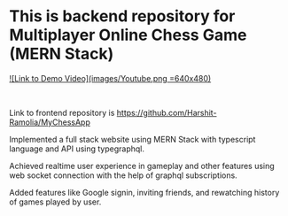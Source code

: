 # This is backend repository for Multiplayer Online Chess Game (MERN Stack)

[![Link to Demo Video](images/Youtube.png =640x480)](https://www.youtube.com/watch?v=zy6WB7diuQk)
<!-- <iframe
    width="640"
    height="480"
    src="https://www.youtube.com/watch?v=zy6WB7diuQk"
    frameborder="0"
    allow="autoplay; encrypted-media"
    allowfullscreen
>
</iframe> -->

<br />

Link to frontend repository is https://github.com/Harshit-Ramolia/MyChessApp

Implemented a full stack website using MERN Stack with typescript language and API using typegraphql.

Achieved realtime user experience in gameplay and other features using web socket connection with the help of graphql subscriptions.

Added features like Google signin, inviting friends, and rewatching history of games played by user.

